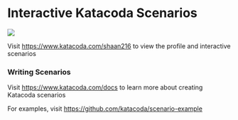 # Interactive Katacoda Scenarios

[![](http://shields.katacoda.com/katacoda/shaan216/count.svg)](https://www.katacoda.com/shaan216 "Get your profile on Katacoda.com")

Visit https://www.katacoda.com/shaan216 to view the profile and interactive scenarios

### Writing Scenarios
Visit https://www.katacoda.com/docs to learn more about creating Katacoda scenarios

For examples, visit https://github.com/katacoda/scenario-example
